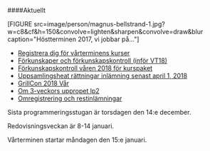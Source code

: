 ####Aktuellt

[FIGURE src=image/person/magnus-bellstrand-1.jpg?w=c8&cf&h=150&convolve=lighten&sharpen&convolve=draw&blur caption="Höstterminen 2017, vi jobbar på..."]

* [Registrera dig för vårterminens kurser](t/7177)
* [Förkunskaper och förkunskapskontroll (inför VT18)](t/7086)
* [Förkunskapskontroll våren 2018 för kurspaket](t/7103)
* [Uppsamlingsheat rättningar inlämning senast april 1, 2018](t/7101)
* [GrillCon 2018 Vår](t/7110)
* [Om 3-veckors uppropet lp2](t/7062)
* [Omregistrering och restinlämningar](kurser/faq/omregistrering)

Sista programmeringsstugan är torsdagen den 14:e december.

Redovisningsveckan är 8-14 januari.

Vårterminen startar måndagen den 15:e januari.

<!--
[FIGURE src=image/person/jane-strandberg-2.jpg?w=c8&cf&h=150&convolve=lighten&sharpen&convolve=draw&blur caption="Höstterminen 2017, vi är redo..."]


* [Förberedelser inför höstterminen 2017](blogg/forberedelser-infor-terminen-2017)
* [Introduktionsveckan Webbprogrammering 2017](blogg/introduktionsveckan-2017)
* [dbwebb hijackat i serpen av ondsint bov](t/6598)
* [Jag skall studera i höst (frågor/svar)](t/6532)
* [Köpa dator inför hösten](t/4469)
* [Omregistrering och restinlämningar inför hösten](kurser/faq/omregistrering)
-->
<!--
* [3-veckors upprop våren 2017 läsperiod 4](t/6481)
* [Extra presentationstillfälle i slutet av lp4](t/6478) 
* [GrillCon våren 2017](https://grillcon.dbwebb.se)
* [Omregistrering och restinlämning för vårterminen 2017](https://dbwebb.se/t/6071)
* [Omregistrering på kurstillfälle till våren 2017](kurser/faq/omregistrering)
-->
